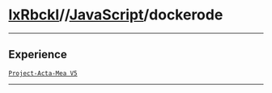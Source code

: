 # [lxRbckl](https://github.com/lxRbckl/lxRbckl/tree/main)//[JavaScript](https://github.com/lxRbckl/lxRbckl/tree/main/JavaScript)/dockerode

---

## Experience
[`Project-Acta-Mea V5`](https://github.com/lxRbckl/Project-Acta-Mea/blob/V5/README.md)

---
